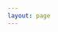 ```yaml
---
layout: page
---
```


<script setup>
    import { withBase } from 'vitepress';
</script>
<eo-dash style="height:calc(100dvh - 64px);display: block;" :config="withBase('/configs/firstconfig.js')"/>
